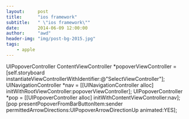```yaml
---
layout:     post
title:      "ios framework"
subtitle:   " \"ios framework\""
date:       2014-06-09 12:00:00
author:     "awd"
header-img: "img/post-bg-2015.jpg"
tags:
    - apple
---
```

UIPopoverController
ContentViewController *popoverViewController = [self.storyboard instantiateViewControllerWithIdentifier:@"SelectViewController"];
UINavigationController *nav = [[UINavigationController alloc]
                                       initWithRootViewController:popoverViewController];
UIPopoverController *pop = [[UIPopoverController alloc] initWithContentViewController:nav];
[pop presentPopoverFromBarButtonItem:sender
                     permittedArrowDirections:UIPopoverArrowDirectionUp
                                     animated:YES];


